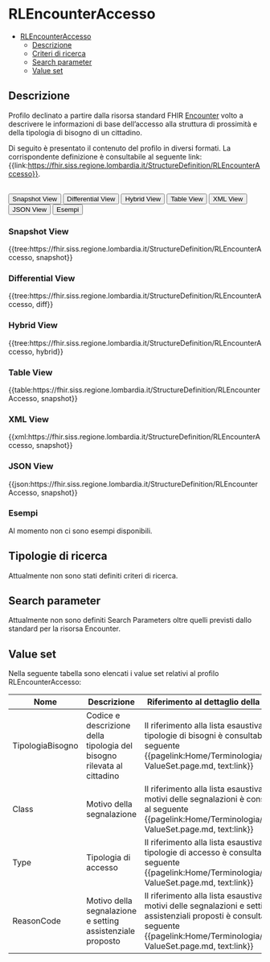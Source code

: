 # RLEncounterAccesso

- [RLEncounterAccesso](#rlencounteraccesso)
  - [Descrizione](#descrizione)
  - [Criteri di ricerca](#criteri-di-ricerca)
  - [Search parameter](#search-parameter)
  - [Value set](#value-set)

## Descrizione

Profilo declinato a partire dalla risorsa standard FHIR [Encounter](http://hl7.org/fhir/R4/encounter.html) volto a descrivere le informazioni di base dell’accesso alla struttura di prossimità e della tipologia di bisogno di un cittadino.

Di seguito è presentato il contenuto del profilo in diversi formati. La corrispondente definizione è consultabile al seguente link: {{link:https://fhir.siss.regione.lombardia.it/StructureDefinition/RLEncounterAccesso}}.

<br>
<div class="tab">
 <button class="tablinks active" onclick="openTab(event, 'Snapshot View')">Snapshot View</button>
  <button class="tablinks" onclick="openTab(event, 'Differential View')">Differential View</button>
  <button class="tablinks" onclick="openTab(event, 'Hybrid View')">Hybrid View</button>
   <button class="tablinks" onclick="openTab(event, 'Table View')">Table View</button>
   <button class="tablinks" onclick="openTab(event, 'XML View')">XML View</button>
  <button class="tablinks" onclick="openTab(event, 'JSON View')">JSON View</button>
  <button class="tablinks" onclick="openTab(event, 'Esempi')">Esempi</button>
</div>

<div id="Snapshot View" class="tabcontent" style="display:block">
  <h3>Snapshot View</h3>
{{tree:https://fhir.siss.regione.lombardia.it/StructureDefinition/RLEncounterAccesso, snapshot}}
</div>

<div id="Differential View" class="tabcontent">
  <h3>Differential View</h3>
{{tree:https://fhir.siss.regione.lombardia.it/StructureDefinition/RLEncounterAccesso, diff}}
</div>

<div id="Hybrid View" class="tabcontent">
  <h3>Hybrid View</h3>
{{tree:https://fhir.siss.regione.lombardia.it/StructureDefinition/RLEncounterAccesso, hybrid}}
</div>

<div id="Table View" class="tabcontent">
  <h3>Table View</h3>
{{table:https://fhir.siss.regione.lombardia.it/StructureDefinition/RLEncounterAccesso, snapshot}}
</div>

<div id="XML View" class="tabcontent">
  <h3>XML View</h3>
{{xml:https://fhir.siss.regione.lombardia.it/StructureDefinition/RLEncounterAccesso, snapshot}}
</div>

<div id="JSON View" class="tabcontent">
  <h3>JSON View</h3>
{{json:https://fhir.siss.regione.lombardia.it/StructureDefinition/RLEncounterAccesso, snapshot}}
</div>

<div id="Esempi" class="tabcontent">
  <h3>Esempi</h3>
Al momento non ci sono esempi disponibili. 
<br>
</div>

<!-- ===================================================FINE SEZIONE=================================================== -->

## Tipologie di ricerca

Attualmente non sono stati definiti criteri di ricerca.

<!-- ===================================================FINE SEZIONE=================================================== -->

## Search parameter

Attualmente non sono definiti Search Parameters oltre quelli previsti dallo standard per la risorsa Encounter.

<!-- ===================================================FINE SEZIONE=================================================== -->

## Value set

Nella seguente tabella sono elencati i value set relativi al profilo RLEncounterAccesso:

| Nome    | Descrizione    | Riferimento   al dettaglio della codifica    |
|---|---|---|
| TipologiaBisogno | Codice e descrizione della tipologia del bisogno rilevata al cittadino| Il riferimento alla lista esaustiva delle tipologie di bisogni è consultabile al seguente  {{pagelink:Home/Terminologia/Libreria-ValueSet.page.md, text:link}}   |
| Class | Motivo della segnalazione | Il riferimento alla lista esaustiva dei motivi delle segnalazioni è consultabile al seguente {{pagelink:Home/Terminologia/Libreria-ValueSet.page.md, text:link}}   |
| Type | Tipologia di accesso | Il riferimento alla lista esaustiva delle tipologie di accesso è consultabile al seguente {{pagelink:Home/Terminologia/Libreria-ValueSet.page.md, text:link}}   |
| ReasonCode |Motivo della segnalazione e setting assistenziale proposto| Il riferimento alla lista esaustiva dei motivi delle segnalazioni e setting assistenziali proposti è consultabile al seguente  {{pagelink:Home/Terminologia/Libreria-ValueSet.page.md, text:link}}   |
